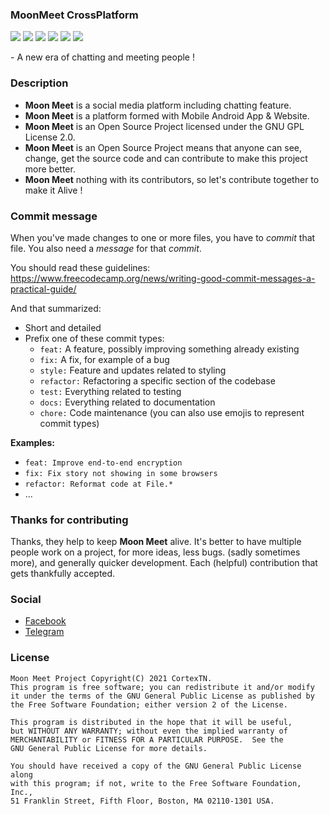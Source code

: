 ### MoonMeet CrossPlatform
<p>
<img src="https://img.shields.io/github/contributors/MoonMeet/MoonMeet-Project" />
<img src="https://img.shields.io/github/last-commit/MoonMeet/MoonMeet-Project" />
<img src="https://img.shields.io/badge/license-GPL-blue.svg" />
<img src="https://visitor-badge.laobi.icu/badge?page_id=MoonMeet.MoonMeet-Project" />
<img  src="https://img.shields.io/github/issues/MoonMeet/MoonMeet-Project?color=0088ff" />
<img  src="https://img.shields.io/github/issues-pr/MoonMeet/MoonMeet-Project?color=0088ff?color=0088ff" />
</p>
- A new era of chatting and meeting people !

### Description
- **Moon Meet** is a social media platform including chatting feature.
- **Moon Meet** is a platform formed with Mobile Android App & Website.
- **Moon Meet** is an Open Source Project licensed under the GNU GPL License 2.0.
- **Moon Meet** is an Open Source Project means that anyone can see, change, get the source code and can contribute to make this project more better.
- **Moon Meet** nothing with its contributors, so let's contribute together to make it Alive !

### Commit message
When you've made changes to one or more files, you have to *commit* that file. You also need a *message* for that *commit*.

You should read these guidelines:
https://www.freecodecamp.org/news/writing-good-commit-messages-a-practical-guide/

And that summarized:
 - Short and detailed
 - Prefix one of these commit types:
   - `feat:` A feature, possibly improving something already existing
   - `fix:` A fix, for example of a bug
   - `style:` Feature and updates related to styling
   - `refactor:` Refactoring a specific section of the codebase
   - `test:` Everything related to testing
   - `docs:` Everything related to documentation
   - `chore:` Code maintenance (you can also use emojis to represent commit types)

**Examples:**
 - `feat: Improve end-to-end encryption `
 - `fix: Fix story not showing in some browsers`
 - `refactor: Reformat code at File.*`
 - ...

### Thanks for contributing
Thanks, they help to keep **Moon Meet** alive. It's better to have multiple people work on a project, for more ideas, less bugs. (sadly sometimes more), and generally quicker development. Each (helpful) contribution that gets thankfully accepted.

### Social
- [Facebook](https://www.facebook.com/moonmeet.inc)
- [Telegram](https://t.me/MoonMeet)

### License
   ```
   Moon Meet Project Copyright(C) 2021 CortexTN.
   This program is free software; you can redistribute it and/or modify
   it under the terms of the GNU General Public License as published by
   the Free Software Foundation; either version 2 of the License.

   This program is distributed in the hope that it will be useful,
   but WITHOUT ANY WARRANTY; without even the implied warranty of
   MERCHANTABILITY or FITNESS FOR A PARTICULAR PURPOSE.  See the
   GNU General Public License for more details.

   You should have received a copy of the GNU General Public License along
   with this program; if not, write to the Free Software Foundation, Inc.,
   51 Franklin Street, Fifth Floor, Boston, MA 02110-1301 USA.
   ```
